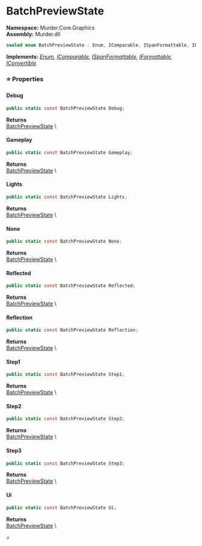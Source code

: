 # BatchPreviewState

**Namespace:** Murder.Core.Graphics \
**Assembly:** Murder.dll

```csharp
sealed enum BatchPreviewState : Enum, IComparable, ISpanFormattable, IFormattable, IConvertible
```

**Implements:** _[Enum](https://learn.microsoft.com/en-us/dotnet/api/System.Enum?view=net-7.0), [IComparable](https://learn.microsoft.com/en-us/dotnet/api/System.IComparable?view=net-7.0), [ISpanFormattable](https://learn.microsoft.com/en-us/dotnet/api/System.ISpanFormattable?view=net-7.0), [IFormattable](https://learn.microsoft.com/en-us/dotnet/api/System.IFormattable?view=net-7.0), [IConvertible](https://learn.microsoft.com/en-us/dotnet/api/System.IConvertible?view=net-7.0)_

### ⭐ Properties
#### Debug
```csharp
public static const BatchPreviewState Debug;
```

**Returns** \
[BatchPreviewState](../../../Murder/Core/Graphics/BatchPreviewState.html) \
#### Gameplay
```csharp
public static const BatchPreviewState Gameplay;
```

**Returns** \
[BatchPreviewState](../../../Murder/Core/Graphics/BatchPreviewState.html) \
#### Lights
```csharp
public static const BatchPreviewState Lights;
```

**Returns** \
[BatchPreviewState](../../../Murder/Core/Graphics/BatchPreviewState.html) \
#### None
```csharp
public static const BatchPreviewState None;
```

**Returns** \
[BatchPreviewState](../../../Murder/Core/Graphics/BatchPreviewState.html) \
#### Reflected
```csharp
public static const BatchPreviewState Reflected;
```

**Returns** \
[BatchPreviewState](../../../Murder/Core/Graphics/BatchPreviewState.html) \
#### Reflection
```csharp
public static const BatchPreviewState Reflection;
```

**Returns** \
[BatchPreviewState](../../../Murder/Core/Graphics/BatchPreviewState.html) \
#### Step1
```csharp
public static const BatchPreviewState Step1;
```

**Returns** \
[BatchPreviewState](../../../Murder/Core/Graphics/BatchPreviewState.html) \
#### Step2
```csharp
public static const BatchPreviewState Step2;
```

**Returns** \
[BatchPreviewState](../../../Murder/Core/Graphics/BatchPreviewState.html) \
#### Step3
```csharp
public static const BatchPreviewState Step3;
```

**Returns** \
[BatchPreviewState](../../../Murder/Core/Graphics/BatchPreviewState.html) \
#### Ui
```csharp
public static const BatchPreviewState Ui;
```

**Returns** \
[BatchPreviewState](../../../Murder/Core/Graphics/BatchPreviewState.html) \


⚡